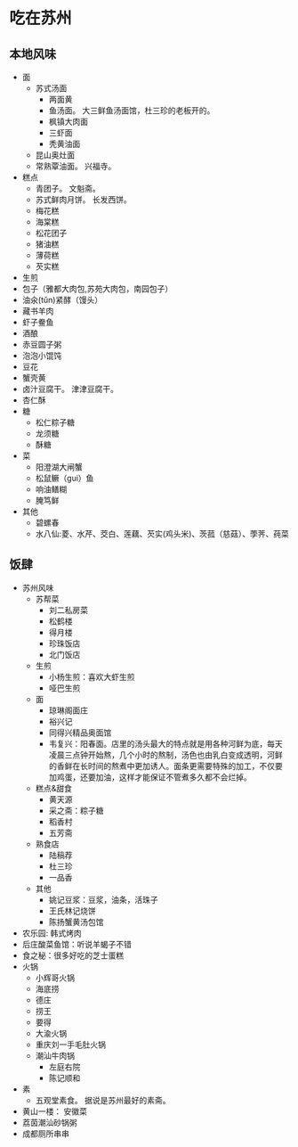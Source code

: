 # 吃在苏州
## 本地风味
* 面
  * 苏式汤面
    * 两面黄
    * 鱼汤面。 大三鲜鱼汤面馆，杜三珍的老板开的。
    * 枫镇大肉面
    * 三虾面
    * 秃黄油面
  * 昆山奥灶面
  * 常熟覃油面。 兴福寺。
* 糕点
  * 青团子。 文魁斋。
  * 苏式鲜肉月饼。 长发西饼。
  * 梅花糕
  * 海棠糕
  * 松花团子
  * 猪油糕
  * 薄荷糕
  * 芡实糕
* 生煎
* 包子（雅都大肉包,苏苑大肉包，南园包子）
* 油氽(tǔn)紧酵（馒头）
* 藏书羊肉
* 虾子鲞鱼
* 酒酿
* 赤豆圆子粥
* 泡泡小馄饨
* 豆花
* 蟹壳黄
* 卤汁豆腐干。 津津豆腐干。
* 杏仁酥
* 糖
  * 松仁粽子糖
  * 龙须糖
  * 酥糖
* 菜
  * 阳澄湖大闸蟹
  * 松鼠鳜（gui）鱼
  * 响油鳝糊
  * 腌笃鲜
* 其他
  * 碧螺春
  * 水八仙:菱、水芹、茭白、莲藕、芡实(鸡头米)、茨菰（慈菇）、荸荠、莼菜

## 饭肆
* 苏州风味
  * 苏帮菜
    * 刘二私房菜
    * 松鹤楼
    * 得月楼
    * 珍珠饭店
    * 北门饭店
  * 生煎
    * 小杨生煎：喜欢大虾生煎
    * 哑巴生煎
  * 面
    * 琼琳阁面庄
    * 裕兴记
    * 同得兴精品奥面馆
    * 韦复兴：阳春面。店里的汤头最大的特点就是用各种河鲜为底，每天凌晨三点钟开始熬，几个小时的熬制，汤色也由乳白变成透明，河鲜的香鲜在长时间的熬煮中更加诱人。面条更需要特殊的加工，不仅要加鸡蛋，还要加油，这样才能保证不管煮多久都不会烂掉。
  * 糕点&甜食
    * 黄天源
    * 采之斋：粽子糖
    * 稻香村
    * 五芳斋
  * 熟食店
    * 陆稿荐
    * 杜三珍
    * 一品香
  * 其他
    * 姚记豆浆：豆浆，油条，活珠子
    * 王氏林记烧饼
    * 陈扬蟹黄汤包馆
* 农乐园: 韩式烤肉
* 后庄酸菜鱼馆：听说羊蝎子不错
* 食之秘：很多好吃的芝士蛋糕
* 火锅
  * 小辉哥火锅
  * 海底捞
  * 德庄
  * 捞王
  * 要得
  * 大渝火锅
  * 重庆刘一手毛肚火锅
  * 潮汕牛肉锅
    * 左庭右院
    * 陈记顺和
* 素
  * 五观堂素食。 据说是苏州最好的素斋。
* 黄山一楼： 安徽菜
* 荔茵潮汕砂锅粥
* 成都厕所串串
